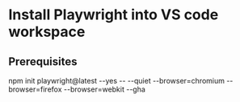 # Install Playwright into VS code workspace

## Prerequisites


npm init playwright@latest --yes -- --quiet --browser=chromium  --browser=firefox  --browser=webkit --gha
